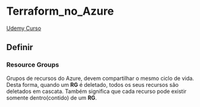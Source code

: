 # Terraform_no_Azure

[Udemy Curso](https://www.udemy.com/course/terraformazure/)

## Definir

### Resource Groups

Grupos de recursos do Azure, devem compartilhar o mesmo ciclo de vida. Desta
forma, quando um **RG** é deletado, todos os seus recursos são deletados em cascata.
Também significa que cada recurso pode existir somente dentro(contido) de um **RG**.
